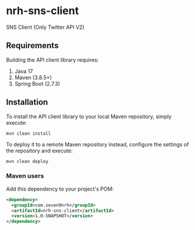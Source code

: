 # nrh-sns-client

SNS Client (Only Twitter API V2)

## Requirements

Building the API client library requires:

1. Java 17
2. Maven (3.8.5+)
3. Spring Boot (2.7.3)

## Installation

To install the API client library to your local Maven repository, simply execute:

```shell
mvn clean install
```

To deploy it to a remote Maven repository instead, configure the settings of the repository and execute:

```shell
mvn clean deploy
```

### Maven users

Add this dependency to your project's POM:

```xml
<dependency>
  <groupId>com.seven9nrh</groupId>
  <artifactId>nrh-sns-client</artifactId>
  <version>1.0-SNAPSHOT</version>
</dependency>
```
